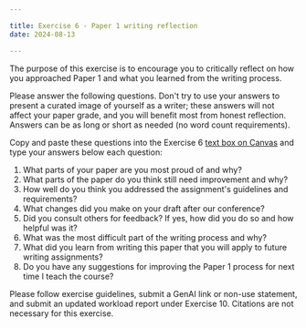 ```yaml
---

title: Exercise 6 - Paper 1 writing reflection
date: 2024-08-13

---
```

The purpose of this exercise is to encourage you to critically reflect on how you approached Paper 1 and what you learned from the writing process.

Please answer the following questions. Don't try to use your answers to present a curated image of yourself as a writer; these answers will not affect your paper grade, and you will benefit most from honest reflection. Answers can be as long or short as needed (no word count requirements).

Copy and paste these questions into the Exercise 6 [text box on Canvas](https://canvas.nus.edu.sg/courses/66393/modules/items/411464) and type your answers below each question:

1. What parts of your paper are you most proud of and why?
2. What parts of the paper do you think still need improvement and why?
3. How well do you think you addressed the assignment's guidelines and requirements?
4. What changes did you make on your draft after our conference?
5. Did you consult others for feedback? If yes, how did you do so and how helpful was it?
6. What was the most difficult part of the writing process and why?
7. What did you learn from writing this paper that you will apply to future writing assignments?
8. Do you have any suggestions for improving the Paper 1 process for next time I teach the course?

Please follow exercise guidelines, submit a  GenAI link or non-use statement, and submit an updated workload report under Exercise 10. Citations are not necessary for this exercise.
